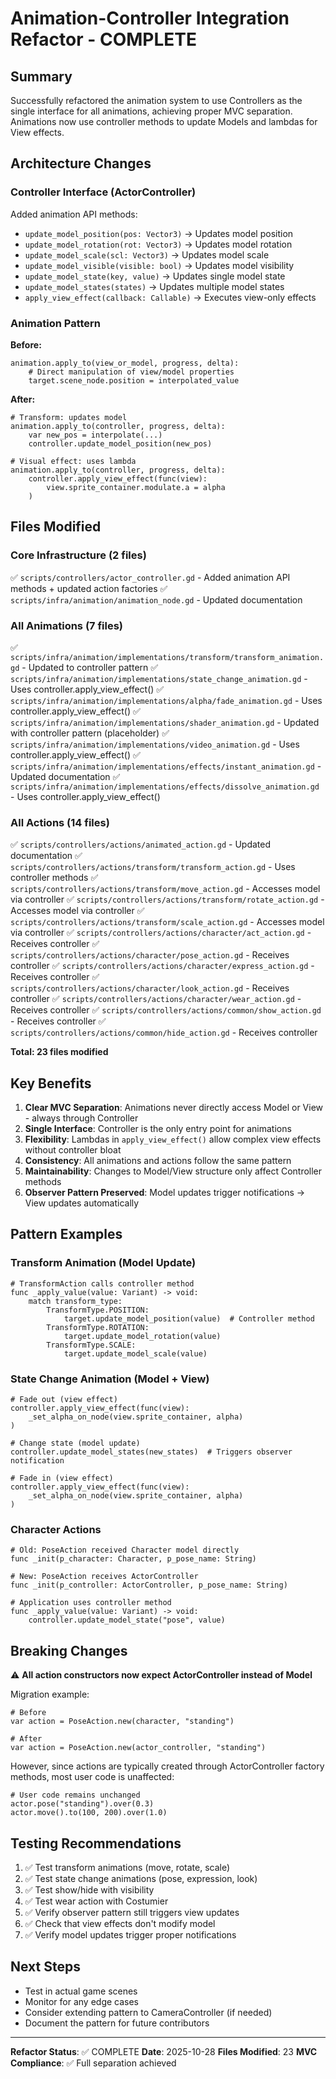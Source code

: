 # Animation-Controller Integration Refactor - COMPLETE

## Summary

Successfully refactored the animation system to use Controllers as the single interface for all animations, achieving proper MVC separation. Animations now use controller methods to update Models and lambdas for View effects.

## Architecture Changes

### Controller Interface (ActorController)
Added animation API methods:
- `update_model_position(pos: Vector3)` → Updates model position
- `update_model_rotation(rot: Vector3)` → Updates model rotation  
- `update_model_scale(scl: Vector3)` → Updates model scale
- `update_model_visible(visible: bool)` → Updates model visibility
- `update_model_state(key, value)` → Updates single model state
- `update_model_states(states)` → Updates multiple model states
- `apply_view_effect(callback: Callable)` → Executes view-only effects

### Animation Pattern

**Before:**
```gdscript
animation.apply_to(view_or_model, progress, delta):
    # Direct manipulation of view/model properties
    target.scene_node.position = interpolated_value
```

**After:**
```gdscript
# Transform: updates model
animation.apply_to(controller, progress, delta):
    var new_pos = interpolate(...)
    controller.update_model_position(new_pos)

# Visual effect: uses lambda
animation.apply_to(controller, progress, delta):
    controller.apply_view_effect(func(view):
        view.sprite_container.modulate.a = alpha
    )
```

## Files Modified

### Core Infrastructure (2 files)
✅ `scripts/controllers/actor_controller.gd` - Added animation API methods + updated action factories
✅ `scripts/infra/animation/animation_node.gd` - Updated documentation

### All Animations (7 files)
✅ `scripts/infra/animation/implementations/transform/transform_animation.gd` - Updated to controller pattern
✅ `scripts/infra/animation/implementations/state_change_animation.gd` - Uses controller.apply_view_effect()
✅ `scripts/infra/animation/implementations/alpha/fade_animation.gd` - Uses controller.apply_view_effect()
✅ `scripts/infra/animation/implementations/shader_animation.gd` - Updated with controller pattern (placeholder)
✅ `scripts/infra/animation/implementations/video_animation.gd` - Uses controller.apply_view_effect()
✅ `scripts/infra/animation/implementations/effects/instant_animation.gd` - Updated documentation
✅ `scripts/infra/animation/implementations/effects/dissolve_animation.gd` - Uses controller.apply_view_effect()

### All Actions (14 files)
✅ `scripts/controllers/actions/animated_action.gd` - Updated documentation
✅ `scripts/controllers/actions/transform/transform_action.gd` - Uses controller methods
✅ `scripts/controllers/actions/transform/move_action.gd` - Accesses model via controller
✅ `scripts/controllers/actions/transform/rotate_action.gd` - Accesses model via controller
✅ `scripts/controllers/actions/transform/scale_action.gd` - Accesses model via controller
✅ `scripts/controllers/actions/character/act_action.gd` - Receives controller
✅ `scripts/controllers/actions/character/pose_action.gd` - Receives controller
✅ `scripts/controllers/actions/character/express_action.gd` - Receives controller
✅ `scripts/controllers/actions/character/look_action.gd` - Receives controller
✅ `scripts/controllers/actions/character/wear_action.gd` - Receives controller
✅ `scripts/controllers/actions/common/show_action.gd` - Receives controller
✅ `scripts/controllers/actions/common/hide_action.gd` - Receives controller

**Total: 23 files modified**

## Key Benefits

1. **Clear MVC Separation**: Animations never directly access Model or View - always through Controller
2. **Single Interface**: Controller is the only entry point for animations
3. **Flexibility**: Lambdas in `apply_view_effect()` allow complex view effects without controller bloat
4. **Consistency**: All animations and actions follow the same pattern
5. **Maintainability**: Changes to Model/View structure only affect Controller methods
6. **Observer Pattern Preserved**: Model updates trigger notifications → View updates automatically

## Pattern Examples

### Transform Animation (Model Update)
```gdscript
# TransformAction calls controller method
func _apply_value(value: Variant) -> void:
    match transform_type:
        TransformType.POSITION:
            target.update_model_position(value)  # Controller method
        TransformType.ROTATION:
            target.update_model_rotation(value)
        TransformType.SCALE:
            target.update_model_scale(value)
```

### State Change Animation (Model + View)
```gdscript
# Fade out (view effect)
controller.apply_view_effect(func(view):
    _set_alpha_on_node(view.sprite_container, alpha)
)

# Change state (model update)
controller.update_model_states(new_states)  # Triggers observer notification

# Fade in (view effect)
controller.apply_view_effect(func(view):
    _set_alpha_on_node(view.sprite_container, alpha)
)
```

### Character Actions
```gdscript
# Old: PoseAction received Character model directly
func _init(p_character: Character, p_pose_name: String)

# New: PoseAction receives ActorController
func _init(p_controller: ActorController, p_pose_name: String)

# Application uses controller method
func _apply_value(value: Variant) -> void:
    controller.update_model_state("pose", value)
```

## Breaking Changes

⚠️ **All action constructors now expect ActorController instead of Model**

Migration example:
```gdscript
# Before
var action = PoseAction.new(character, "standing")

# After  
var action = PoseAction.new(actor_controller, "standing")
```

However, since actions are typically created through ActorController factory methods, most user code is unaffected:
```gdscript
# User code remains unchanged
actor.pose("standing").over(0.3)
actor.move().to(100, 200).over(1.0)
```

## Testing Recommendations

1. ✅ Test transform animations (move, rotate, scale)
2. ✅ Test state change animations (pose, expression, look)
3. ✅ Test show/hide with visibility
4. ✅ Test wear action with Costumier
5. ✅ Verify observer pattern still triggers view updates
6. ✅ Check that view effects don't modify model
7. ✅ Verify model updates trigger proper notifications

## Next Steps

- Test in actual game scenes
- Monitor for any edge cases
- Consider extending pattern to CameraController (if needed)
- Document the pattern for future contributors

---

**Refactor Status**: ✅ COMPLETE
**Date**: 2025-10-28
**Files Modified**: 23
**MVC Compliance**: ✅ Full separation achieved


